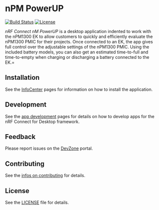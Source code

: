 # nPM PowerUP

[![Build Status](https://dev.azure.com/NordicSemiconductor/Wayland/_apis/build/status/NordicPlayground.pc-nrfconnect-npm?branchName=main)](https://dev.azure.com/NordicSemiconductor/Wayland/_build/latest?definitionId=127&branchName=master)
[![License](https://img.shields.io/badge/license-Modified%20BSD%20License-blue.svg)](LICENSE)

_nRF Connect nM PowerUP_ is a desktop application indented to work with the
nPM1300 EK to allow customers to quickly and efficiently evaluate the nPM1300
PMIC for their projects. Once connected to an EK, the app gives full control
over the adjustable settings of the nPM1300 PMIC. Using the included battery
models, you can also get an estimated time-to-full and time-to-empty when
charging or discharging a battery connected to the EK.=

## Installation

See the
[InfoCenter](https://infocenter.nordicsemi.com/index.jsp?topic=%2Fstruct_nrftools%2Fstruct%2Fnrftools_nrfconnect.html)
pages for information on how to install the application.

## Development

See the
[app development](https://nordicsemiconductor.github.io/pc-nrfconnect-docs/)
pages for details on how to develop apps for the nRF Connect for Desktop
framework.

## Feedback

Please report issues on the [DevZone](https://devzone.nordicsemi.com) portal.

## Contributing

See the
[infos on contributing](https://nordicsemiconductor.github.io/pc-nrfconnect-docs/contributing)
for details.

## License

See the [LICENSE](LICENSE) file for details.
